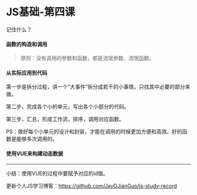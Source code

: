 # JS基础-第四课

记住什么？

#### 函数的构造和调用

> 原则：没有调用的参数和函数，都是流氓参数、流氓函数。

#### 从实际应用到代码

第一步是拆分过程，讲一个“大事件”拆分成若干的小事情，只找其中必要的部分来做。

第二步，完成各个小的单元，写出各个小部分的代码。

第三步，汇总，形成工作流，排序，调用对应函数。

PS：做好每个小单元的设计和封装，才能在调用的时候更加方便和高效。好的函数是能够多次调用的。

#### 使用VUE来构建动态数据

---

小结：使用VUE的过程中要赋予对应的id值。

更新个人JS学习博客：https://github.com/JayGJianGuo/js-study-record

